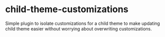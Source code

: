# child-theme-customizations
Simple plugin to isolate customizations for a child theme to make updating child theme easier without worrying about overwriting customizations.

